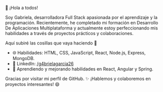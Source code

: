 👋 ¡Hola a todos!

Soy Gabriela, desarrolladora Full Stack apasionada por el aprendizaje y la programación. Recientemente, he completado mi formación en Desarrollo De Aplicaciones Multiplataforma y actualmente estoy perfeccionando mis habilidades a través de proyectos prácticos y colaboraciones.

Aquí subiré las cosillas que vaya haciendo 👀

- 🌐 Habilidades: HTML, CSS, JavaScript, React, Node.js, Express, MongoDB.
- 💼 LinkedIn: [/g4brielagarcia26]([https://linkedin.com/in/tuusuario](https://www.linkedin.com/in/g4brielagarcia26/))
- 🌱 Aprendiendo y mejorando habilidades en React, Angular y Spring.

Gracias por visitar mi perfil de GitHub. ✨ ¡Hablemos y colaboremos en proyectos interesantes! 😄
